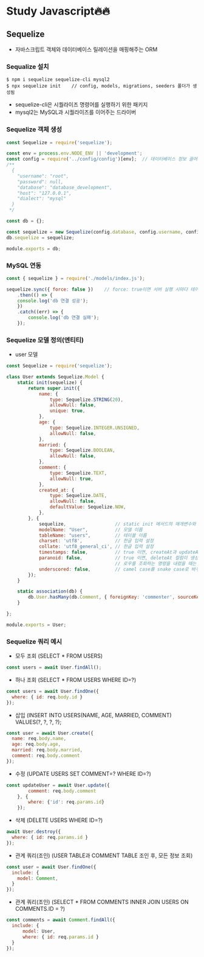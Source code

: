 # Study Javascript🔥🔥

## Sequelize
- 자바스크립트 객체와 데이터베이스 릴레이션을 매핑해주는 ORM

### Sequalize 설치
```
$ npm i sequelize sequelize-cli mysql2
$ npx sequelize init    // config, models, migrations, seeders 폴더가 생성됨
```
- sequelize-cli은 시퀄라이즈 명령어를 실행하기 위한 패키지
- mysql2는 MySQL과 시퀄라이즈를 이어주는 드라이버

### Sequelize 객체 생성
```javascript
const Sequelize = require('sequelize');

const env = process.env.NODE_ENV || 'development';
const config = require('../config/config')[env];  // 데이터베이스 정보 끌어오기
/**
  {
    "username": "root",
    "password": null,
    "database": "database_development",
    "host": "127.0.0.1",
    "dialect": "mysql"
  }
 */

const db = {};

const sequelize = new Sequelize(config.database, config.username, config.password, config);
db.sequelize = sequelize;

module.exports = db;
```

### MySQL 연동
```javascript
const { sequelize } = require('./models/index.js');

sequelize.sync({ force: false })    // force: true이면 서버 실행 시마다 테이블을 재생성함.
    .then(() => {
    console.log('db 연결 성공');
    })
    .catch((err) => {
        console.log('db 연결 실패');
    });
```

### Sequelize 모델 정의(엔티티)
- user 모델
```javascript
const Sequelize = require('sequelize');

class User extends Sequelize.Model {
    static init(sequelize) {
        return super.init({
            name: {
                type: Sequelize.STRING(20),
                allowNull: false,
                unique: true,
            },
            age: {
                type: Sequelize.INTEGER.UNSIGNED,
                allowNull: false,
            },
            married: {
                type: Sequelize.BOOLEAN,
                allowNull: false,
            },
            comment: {
                type: Sequelize.TEXT,
                allowNull: true,
            },
            created_at: {
                type: Sequelize.DATE,
                allowNull: false,
                defaultValue: Sequelize.NOW,
            },
        }, {
            sequelize,                  // static init 메서드의 매개변수와 연결되는 옵션, 추후 db.sequelize 객체를 넣어야한다.
            modelName: "User",          // 모델 이름
            tableName: "users",         // 테이블 이름
            charset: 'utf8',            // 한글 입력 설정
            collate: 'utf8_general_ci', // 한글 입력 설정
            timestamps: false,          // true 이면, createAt과 updateAt 컬럼이 자동으로 추사된다.
            paranoid: false,            // true 이면, deleteAt 컬럼이 생성된다. 이후 로우를 삭제할 때 완전히 지워지지 않고 deleteAt에 지운 시각이 기록된다.
                                        // 로우를 조회하는 명령을 내렸을 때는 deleteAt의 값이 null인 로우를 조회한다. 이렇게 하는 이유는 로우를 복원해야하는 상황이 생기는 것을 대비하기 위함.
            underscored: false,         // camel case를 snake case로 바꾸는 옵션 -> ex) createdAt -> created_at
        });
    }

    static association(db) {
        db.User.hasMany(db.Comment, { foreignKey: 'commenter', sourceKey: 'id'});       // 일대다 연관 관계 매핑 (1 : N에서 1)
    }

};

module.exports = User;
```

### Sequelize 쿼리 예시
- 모두 조회 (SELECT * FROM USERS)
```javascript
const users = await User.findAll();
```

- 하나 조회 (SELECT * FROM USERS WHERE ID=?)
```javascript
const users = await User.findOne({
  where: { id: req.body.id }
});
```

- 삽입 (INSERT INTO USERS(NAME, AGE, MARRIED, COMMENT) VALUES(?, ?, ?, ?);
```javascript
const user = await User.create({
  name: req.body.name,
  age: req.body.age,
  married: req.body.married,
  comment: req.body.comment
});
```

- 수정 (UPDATE USERS SET COMMENT=? WHERE ID=?)
```javascript
const updateUser = await User.update({
        comment: req.body.comment
    }, {
        where: {'id': req.params.id}
    });
```

- 삭제 (DELETE USERS WHERE ID=?)
```javascript
await User.destroy({
  where: { id: req.params.id }
});
```

- 관계 쿼리(조인) (USER TABLE과 COMMENT TABLE 조인 후, 모든 정보 조회)
```javascript
const user = await User.findOne({
  include: {
    model: Comment,
  }
});
```

- 관계 쿼리(조인) (SELECT * FROM COMMENTS INNER JOIN USERS ON COMMENTS.ID = ?)
```javascript
const comments = await Comment.findAll({
  include: {
      model: User,
      where: { id: req.params.id }
  }
});
```